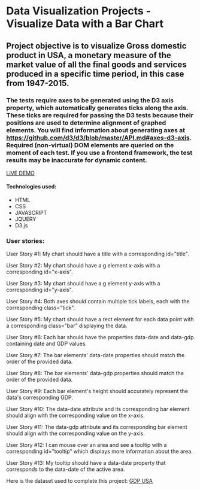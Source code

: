 # Data Visualization Projects - Visualize Data with a Bar Chart

## Project objective is to visualize Gross domestic product in USA, a monetary measure of the market value of all the final goods and services produced in a specific time period, in this case from 1947-2015.

### The tests require axes to be generated using the D3 axis property, which automatically generates ticks along the axis. These ticks are required for passing the D3 tests because their positions are used to determine alignment of graphed elements. You will find information about generating axes at https://github.com/d3/d3/blob/master/API.md#axes-d3-axis. Required (non-virtual) DOM elements are queried on the moment of each test. If you use a frontend framework, the test results may be inaccurate for dynamic content.

[LIVE DEMO](https://codepen.io/iancarlo-lab/full/ZEEwrzx)

#### Technologies used:

- HTML
- CSS
- JAVASCRIPT
- JQUERY
- D3.js

### User stories:

User Story #1: My chart should have a title with a corresponding id="title".

User Story #2: My chart should have a g element x-axis with a corresponding id="x-axis".

User Story #3: My chart should have a g element y-axis with a corresponding id="y-axis".

User Story #4: Both axes should contain multiple tick labels, each with the corresponding class="tick".

User Story #5: My chart should have a rect element for each data point with a corresponding class="bar" displaying the data.

User Story #6: Each bar should have the properties data-date and data-gdp containing date and GDP values.

User Story #7: The bar elements' data-date properties should match the order of the provided data.

User Story #8: The bar elements' data-gdp properties should match the order of the provided data.

User Story #9: Each bar element's height should accurately represent the data's corresponding GDP.

User Story #10: The data-date attribute and its corresponding bar element should align with the corresponding value on the x-axis.

User Story #11: The data-gdp attribute and its corresponding bar element should align with the corresponding value on the y-axis.

User Story #12: I can mouse over an area and see a tooltip with a corresponding id="tooltip" which displays more information about the area.

User Story #13: My tooltip should have a data-date property that corresponds to the data-date of the active area.

Here is the dataset used to complete this project: [GDP USA](https://raw.githubusercontent.com/freeCodeCamp/ProjectReferenceData/master/GDP-data.json)

